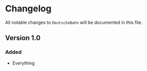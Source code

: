 # Changelog

All notable changes to `DeutscheBahn` will be documented in this file.

## Version 1.0

### Added
- Everything
